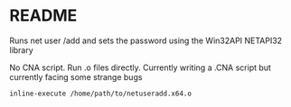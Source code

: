 # README

Runs net user /add and sets the password using the Win32API NETAPI32 library

No CNA script. Run .o files directly. Currently writing a .CNA script but currently facing some strange bugs

````
inline-execute /home/path/to/netuseradd.x64.o
````
